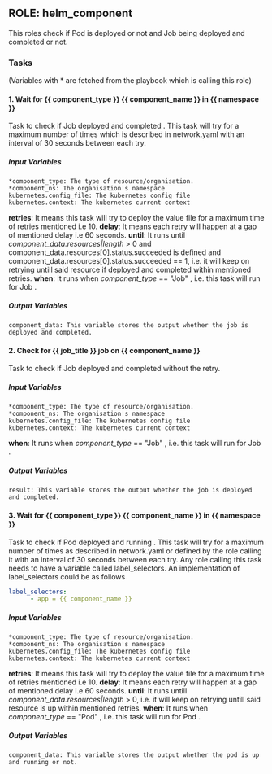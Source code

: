 [//]: # (##############################################################################################)
[//]: # (Copyright Accenture. All Rights Reserved.)
[//]: # (SPDX-License-Identifier: Apache-2.0)
[//]: # (##############################################################################################)

## ROLE: helm_component
This roles check if Pod is deployed or not and Job being deployed and completed or not.

### Tasks
(Variables with * are fetched from the playbook which is calling this role)
#### 1. Wait for {{ component_type }} {{ component_name }} in {{ namespace }}
Task to check if Job deployed and completed . This task will try for a maximum number of times which is described in network.yaml with an interval of 30 seconds between each try.
##### Input Variables

    *component_type: The type of resource/organisation.
    *component_ns: The organisation's namespace
    kubernetes.config_file: The kubernetes config file
    kubernetes.context: The kubernetes current context

**retries**:  It means this task will try to deploy the value file for a maximum time of retries mentioned i.e 10. 
**delay**:  It means each retry will happen at a gap of mentioned delay i.e 60 seconds.
**until**:  It runs until *component_data.resources|length* > 0 and component_data.resources[0].status.succeeded is defined and component_data.resources[0].status.succeeded == 1, i.e. it will keep on retrying untill said resource if deployed and completed within mentioned retries.
**when**:  It runs when *component_type* == "Job" , i.e. this task will run for Job .

##### Output Variables

    component_data: This variable stores the output whether the job is deployed and completed.

#### 2. Check for {{ job_title }} job on {{ component_name }}
Task to check if Job deployed and completed without the retry. 
##### Input Variables

    *component_type: The type of resource/organisation.
    *component_ns: The organisation's namespace
    kubernetes.config_file: The kubernetes config file
    kubernetes.context: The kubernetes current context

**when**:  It runs when *component_type* == "Job" , i.e. this task will run for Job .

##### Output Variables

    result: This variable stores the output whether the job is deployed and completed.

#### 3. Wait for {{ component_type }} {{ component_name }} in {{ namespace }}
Task to check if Pod deployed and running . This task will try for a maximum number of times as described in network.yaml or defined by the role calling it with an interval of 30 seconds between each try. Any role calling this task needs to have a variable called label_selectors. An implementation of label_selectors could be as follows  

```yaml
label_selectors:
      - app = {{ component_name }}
```
##### Input Variables

    *component_type: The type of resource/organisation.
    *component_ns: The organisation's namespace
    kubernetes.config_file: The kubernetes config file
    kubernetes.context: The kubernetes current context

**retries**:  It means this task will try to deploy the value file for a maximum time of retries mentioned i.e 10. 
**delay**:  It means each retry will happen at a gap of mentioned delay i.e 60 seconds.
**until**:  It runs untill *component_data.resources|length* > 0, i.e. it will keep on retrying untill said resource is up within mentioned retries.
**when**:  It runs when *component_type* == "Pod" , i.e. this task will run for Pod .

##### Output Variables

    component_data: This variable stores the output whether the pod is up and running or not.
